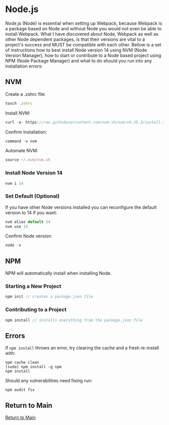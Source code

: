 # Node.js
Node.js (Node) is essential when setting up Webpack, because Webpack is a package based on Node and without Node you would not even be able to install Webpack. What I have discovered about Node, Webpack as well as other Node dependent packages, is that their versions are vital to a project's success and MUST be compatible with each other. Bellow is a set of instructions how to best install Node version 14 using NVM (Node Version Manager), how to start or contribute to a Node based project using NPM (Node Package Manager) and what to do should you run into any installation errors:

## NVM
Create a .zshrc file:
```js
touch .zshrc
```
Install NVM:
```js
curl -o- https://raw.githubusercontent.com/nvm-sh/nvm/v0.35.3/install.sh | bash
```
Confirm Installation:
```js
command -v nvm
```
Automate NVM:
```js
source ~/.nvm/nvm.sh
```

### Install Node Version 14
```js
nvm i 14
```

### Set Default (Optional)
If you have other Node versions installed you can reconfigure the default version to 14 if you want:
```js
nvm alias default 14
nvm use 14
```
Confirm Node version:
```js
node -v
```

## NPM
NPM will automatically install when installing Node.</br>
### Starting a New Project
```js
npm init // creates a package.json file
```

### Contributing to a Project
```js
npm install // installs everything from the package.json file
```

## Errors
If `npm install` throws an error, try clearing the cache and a fresh re-install with:
```
npm cache clean 
[sudo] npm install -g npm 
npm install
```
Should any vulnerabilities need fixing run:
```
npm audit fix
```

## Return to Main
[Return to Main](https://github.com/michihodges/webpack-basics)
